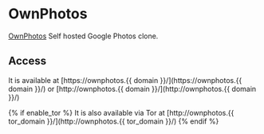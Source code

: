 # OwnPhotos

[OwnPhotos](https://github.com/hooram/ownphotos) Self hosted Google Photos clone.

## Access

It is available at [https://ownphotos.{{ domain }}/](https://ownphotos.{{ domain }}/) or [http://ownphotos.{{ domain }}/](http://ownphotos.{{ domain }}/)

{% if enable_tor %}
It is also available via Tor at [http://ownphotos.{{ tor_domain }}/](http://ownphotos.{{ tor_domain }}/)
{% endif %}
